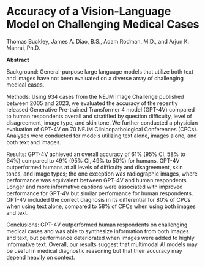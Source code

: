 # Accuracy of a Vision-Language Model on Challenging Medical Cases
Thomas Buckley, James A. Diao, B.S., Adam Rodman, M.D., and Arjun K. Manrai, Ph.D.

**Abstract** 

Background: General-purpose large language models that utilize both text and images have not been evaluated on a diverse array of challenging medical cases.
 
Methods: Using 934 cases from the NEJM Image Challenge published between 2005 and 2023, we evaluated the accuracy of the recently released Generative Pre-trained Transformer 4 model (GPT-4V) compared to human respondents overall and stratified by question difficulty, level of disagreement, image type, and skin tone. We further conducted a physician evaluation of GPT-4V on 70 NEJM Clinicopathological Conferences (CPCs). Analyses were conducted for models utilizing text alone, images alone, and both text and images.
 
Results: GPT-4V achieved an overall accuracy of 61% (95% CI, 58% to 64%) compared to 49% (95% CI, 49% to 50%) for humans. GPT-4V outperformed humans at all levels of difficulty and disagreement, skin tones, and image types; the one exception was radiographic images, where performance was equivalent between GPT-4V and human respondents. Longer and more informative captions were associated with improved performance for GPT-4V but similar performance for human respondents. GPT-4V included the correct diagnosis in its differential for 80% of CPCs when using text alone, compared to 58% of CPCs when using both images and text.

Conclusions: GPT-4V outperformed human respondents on challenging medical cases and was able to synthesize information from both images and text, but performance deteriorated when images were added to highly informative text. Overall, our results suggest that multimodal AI models may be useful in medical diagnostic reasoning but that their accuracy may depend heavily on context.
